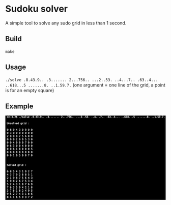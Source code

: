 # Sudoku solver
A simple tool to solve any sudo grid in less than 1 second.

## Build
`make`

## Usage
`./solve .8.43.9.. .3....... 2...756.. ...2..53. ..4...7.. .63..4... ..618...5 .......8. ..1.59.7.` (one argument = one line of the grid, a point is for an empty square)

## Example

![example](https://github.com/theduv/sudoku_solver/blob/master/example.png)
